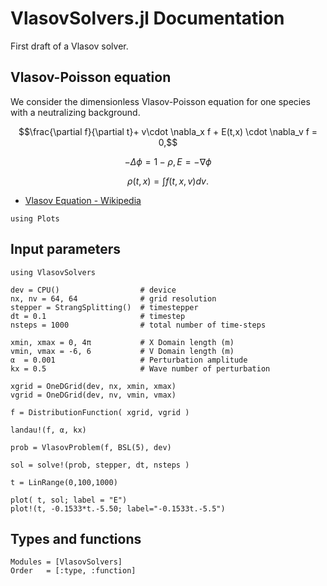 # VlasovSolvers.jl Documentation

First draft of a Vlasov solver.

## Vlasov-Poisson equation

We consider the dimensionless Vlasov-Poisson equation for one species
with a neutralizing background.

```math
\frac{\partial f}{\partial t}+ v\cdot \nabla_x f + E(t,x) \cdot \nabla_v f = 0,
```

```math
- \Delta \phi = 1 - \rho, E = - \nabla \phi
```

```math
\rho(t,x)  =  \int f(t,x,v)dv.
```

- [Vlasov Equation - Wikipedia](https://en.wikipedia.org/wiki/Vlasov_equation)


```@setup 1
using Plots
```

## Input parameters

```@example 1
using VlasovSolvers

dev = CPU()                  # device
nx, nv = 64, 64              # grid resolution
stepper = StrangSplitting()  # timestepper
dt = 0.1                     # timestep
nsteps = 1000                # total number of time-steps

xmin, xmax = 0, 4π           # X Domain length (m)
vmin, vmax = -6, 6           # V Domain length (m)
α  = 0.001                   # Perturbation amplitude
kx = 0.5                     # Wave number of perturbation

xgrid = OneDGrid(dev, nx, xmin, xmax)
vgrid = OneDGrid(dev, nv, vmin, vmax)

f = DistributionFunction( xgrid, vgrid )

landau!(f, α, kx)

prob = VlasovProblem(f, BSL(5), dev)

sol = solve!(prob, stepper, dt, nsteps )

t = LinRange(0,100,1000)

plot( t, sol; label = "E")
plot!(t, -0.1533*t.-5.50; label="-0.1533t.-5.5")
```

## Types and functions

```@autodocs
Modules = [VlasovSolvers]
Order   = [:type, :function]
```
